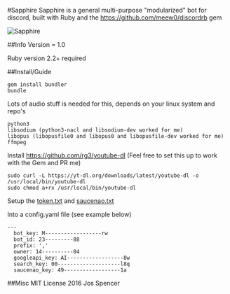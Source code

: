 #Sapphire
Sapphire is a general multi-purpose "modularized" bot for discord, built with Ruby and the
https://github.com/meew0/discordrb gem

![Sapphire](http://i.imgur.com/dy1krGTt.jpg)

##Info
Version = 1.0

Ruby version 2.2+ required

##Install/Guide
```
gem install bundler
bundle
```
Lots of audio stuff is needed for this, depends on your linux system and repo's
```
python3
libsodium (python3-nacl and libsodium-dev worked for me)
libopus (libopusfile0 and libopus0 and libopusfile-dev worked for me)
ffmpeg
```

Install https://github.com/rg3/youtube-dl
(Feel free to set this up to work with the Gem and PR me)
```
sudo curl -L https://yt-dl.org/downloads/latest/youtube-dl -o /usr/local/bin/youtube-dl
sudo chmod a+rx /usr/local/bin/youtube-dl
```

Setup the [token.txt](https://discordapp.com/developers/applications/me) and [saucenao.txt](https://saucenao.com/user.php)

Into a config.yaml file (see example below)
```
---
  bot_key: M------------------rw
  bot_id: 23---------88
  prefix: ','
  owner: 14----------04
  googleapi_key: AI------------------8w
  search_key: 00--------------------l8q
  saucenao_key: 49------------------1a
```


##Misc
MIT License 2016 Jos Spencer
